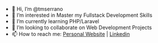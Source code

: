 - 👋 Hi, I’m @tmserrano
- 👀 I’m interested in Master my Fullstack Development Skills
- 🌱 I’m currently learning PHP/Laravel
- 💞️ I’m looking to collaborate on Web Development Projects
- 📫 How to reach me: [Personal Website](https://tmserrano.github.io/personalwebsite/) | [Linkedin](https://www.linkedin.com/in/tiagosrn/)

